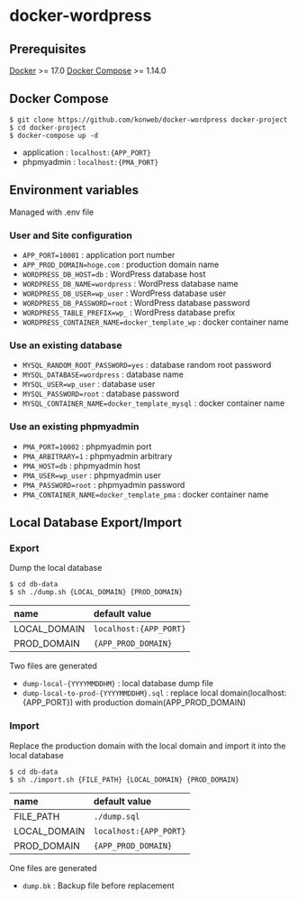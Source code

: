 # docker-wordpress

## Prerequisites
[Docker](https://www.docker.com/) >= 17.0
[Docker Compose](https://docs.docker.com/compose/) >= 1.14.0

## Docker Compose

```
$ git clone https://github.com/konweb/docker-wordpress docker-project
$ cd docker-project
$ docker-compose up -d
```

- application : `localhost:{APP_PORT}`
- phpmyadmin : `localhost:{PMA_PORT}`

## Environment variables
Managed with .env file

### User and Site configuration
- `APP_PORT=10001` : application port number
- `APP_PROD_DOMAIN=hoge.com` : production domain name
- `WORDPRESS_DB_HOST=db` : WordPress database host
- `WORDPRESS_DB_NAME=wordpress` : WordPress database name
- `WORDPRESS_DB_USER=wp_user` : WordPress database user
- `WORDPRESS_DB_PASSWORD=root` : WordPress database password
- `WORDPRESS_TABLE_PREFIX=wp_` :  WordPress database prefix
- `WORDPRESS_CONTAINER_NAME=docker_template_wp` :  docker container name

### Use an existing database
- `MYSQL_RANDOM_ROOT_PASSWORD=yes` : database random root password
- `MYSQL_DATABASE=wordpress` : database name
- `MYSQL_USER=wp_user` : database user
- `MYSQL_PASSWORD=root` : database password
- `MYSQL_CONTAINER_NAME=docker_template_mysql` : docker container name

### Use an existing phpmyadmin
- `PMA_PORT=10002` : phpmyadmin port
- `PMA_ARBITRARY=1` : phpmyadmin arbitrary
- `PMA_HOST=db` : phpmyadmin host
- `PMA_USER=wp_user` : phpmyadmin user
- `PMA_PASSWORD=root` : phpmyadmin password
- `PMA_CONTAINER_NAME=docker_template_pma` : docker container name


## Local Database Export/Import

### Export
Dump the local database

```
$ cd db-data
$ sh ./dump.sh {LOCAL_DOMAIN} {PROD_DOMAIN}
```

| name | default value |
|:-----------|:------------|
| LOCAL_DOMAIN | `localhost:{APP_PORT}` |
| PROD_DOMAIN | `{APP_PROD_DOMAIN}` |

Two files are generated

- `dump-local-{YYYYMMDDHM}` : local database dump file
- `dump-local-to-prod-{YYYYMMDDHM}.sql` : replace local domain(localhost:{APP_PORT}) with production domain(APP_PROD_DOMAIN)

### Import
Replace the production domain with the local domain and import it into the local database

```
$ cd db-data
$ sh ./import.sh {FILE_PATH} {LOCAL_DOMAIN} {PROD_DOMAIN}
```

| name | default value |
|:-----------|:------------|
| FILE_PATH | `./dump.sql` |
| LOCAL_DOMAIN | `localhost:{APP_PORT}` |
| PROD_DOMAIN | `{APP_PROD_DOMAIN}` |


One files are generated

- `dump.bk` : Backup file before replacement
